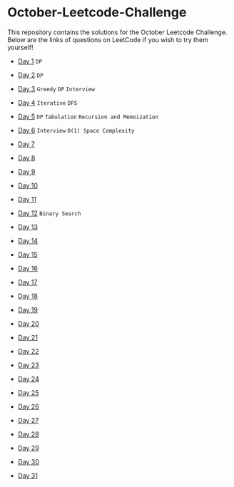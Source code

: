 # October-Leetcode-Challenge

This repository contains the solutions for the October Leetcode Challenge. Below are the links of questions on LeetCode if you wish to try them yourself!

- [Day 1](https://leetcode.com/problems/longest-common-subsequence/) `DP`

- [Day 2](https://leetcode.com/problems/dungeon-game/) `DP`

- [Day 3](https://leetcode.com/problems/jump-game/) `Greedy` `DP` `Interview`

- [Day 4](https://leetcode.com/problems/island-perimeter/) `Iterative` `DFS` 

- [Day 5](https://leetcode.com/problems/climbing-stairs/) `DP` `Tabulation` `Recursion and Memoization`

- [Day 6](https://leetcode.com/problems/find-all-duplicates-in-an-array/)  `Interview` `O(1) Space Complexity`

- [Day 7]() 

- [Day 8]()

- [Day 9]()

- [Day 10]()

- [Day 11]()

- [Day 12](https://leetcode.com/problems/guess-number-higher-or-lower/) `Binary Search`

- [Day 13]()

- [Day 14]()

- [Day 15]()

- [Day 16]()

- [Day 17]()

- [Day 18]()

- [Day 19](https://leetcode.com/problems/next-greater-element-i/) 

- [Day 20]()

- [Day 21]()

- [Day 22]()

- [Day 23]()

- [Day 24]()

- [Day 25]()

- [Day 26]()

- [Day 27]()

- [Day 28]()

- [Day 29]()

- [Day 30]()

- [Day 31]()